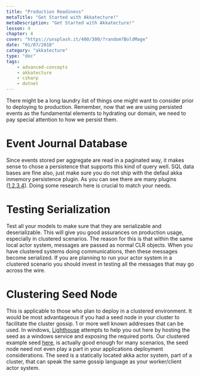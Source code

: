 ```yaml
---
title: "Production Readiness"
metaTitle: "Get Started with Akkatecture!"
metaDescription: "Get Started with Akkatecture!"
lesson: 4
chapter: 4
cover: "https://unsplash.it/400/300/?random?BoldMage"
date: "01/07/2018"
category: "akkatecture"
type: "doc"
tags:
    - advanced-concepts
    - akkatecture
    - csharp
    - dotnet
---
```

There might be a long laundry list of things one might want to consider prior to deploying to production. Remember, now that we are using persisted events as the fundamental elements to hydrating our domain, we need to pay special attention to how we persist them.

# Event Journal Database
Since events stored per aggregate are read in a paginated way, it makes sense to chose a persistence that supports this kind of query well. SQL data bases are fine also, just make sure you do not ship with the defaul akka inmemory persistence plugin. As you can see there are many plugins ([1](https://github.com/AkkaNetContrib/Akka.Persistence.MongoDB),[2](https://github.com/AkkaNetContrib/Akka.Persistence.PostgreSql),[3](https://github.com/AkkaNetContrib/Akka.Persistence.EventStore),[4](https://github.com/akkadotnet/Akka.Persistence.SqlServer)). Doing some research here is crucial to match your needs.

# Testing Serialization
Test all your models to make sure that they are serializable and deserializable. This will give you good assurances on production usage, especially in clustered scenarios. The reason for this is that within the same local actor system, messages are passed as normal CLR objects. When you have clustered systems doing communications, then these messages become serialized. If you are planning to run your actor system in a clustered scenario you should invest in testing all the messages that may go across the wire.

# Clustering Seed Node
This is applicable to those who plan to deploy in a clustered environment. It would be most advantageous if you had a seed node in your cluster to facilitate the cluster gossip. 1 or more well known addresses that can be used. In windows, [Lighthouse](https://github.com/petabridge/lighthouse) attempts to help you out here by hosting the seed as a windows service and exposing the required ports. Our clustered example seed [here](https://github.com/AfterLutz/Akkatecture/tree/master/examples/cluster), is actually good enough for many scenarios, the seed node need not even play a part in your applications deployment considerations. The seed is a statically located akka actor system, part of a cluster, that can speak the same gossip language as your worker/client actor system.


